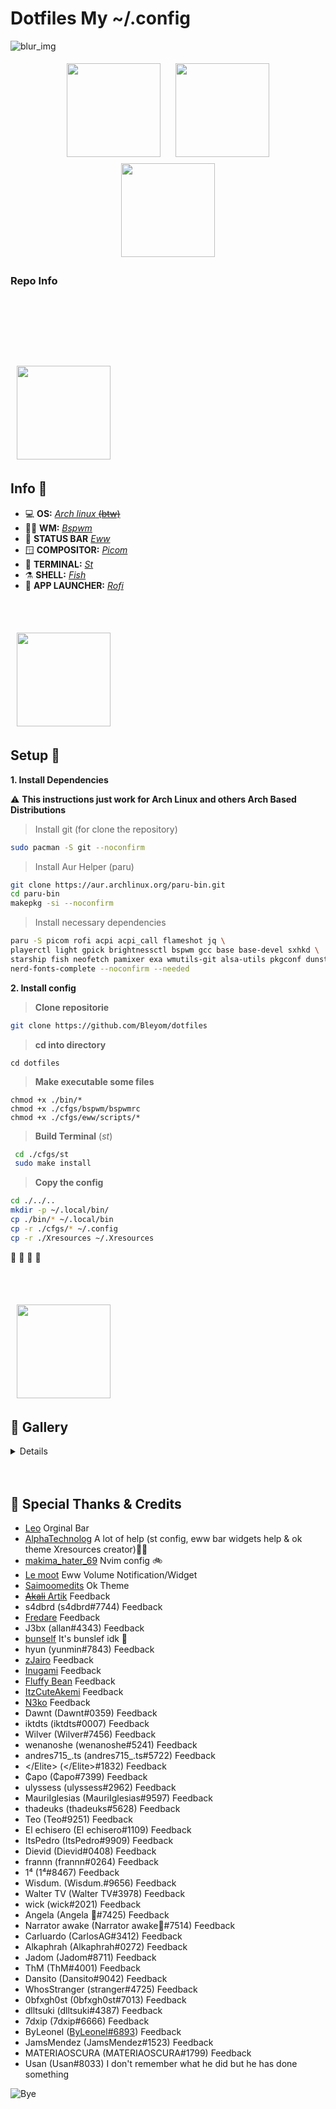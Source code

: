 # Dotfiles My ~/.config

![blur_img](https://i.imgur.com/HSSL8DR.png)

<p align="center">
<a href="#info-"><img width="150px" style="padding: 5 10px;" src="https://i.imgur.com/BqgEZFt.png"></a>
<a href="#setup-"><img width="150px" style="padding: 5 10px;" src="https://i.imgur.com/30jbp1p.png"></a>
<a href="#-gallery"><img width="150px" style="padding: 5 10px;" src="https://i.imgur.com/p7PCbLv.png"></a>
  
  
### Repo Info
  
<h1>
  <a href="#--------">
    <img alt="" align="left" src="https://img.shields.io/github/stars/Bleyom/dotfiles?color=c5c8c9&labelColor=0B0F10&style=for-the-badge"/>
  </a>
  <a href="#--------">
    <img alt="" align="right" src="https://badges.pufler.dev/visits/Bleyom/dotfiles?color=c5c8c9&labelColor=0B0F10&style=for-the-badge"/>
  </a>
</h1>
</br>
</br>

</br>
</br>

<a href="#info"><img width="150px" style="padding: 5 10px;" src="https://i.imgur.com/BqgEZFt.png"></a>

## Info 🍬

- 💻 **OS:** [_Arch linux_ ~~(btw)~~](https://archlinux.org)
- 🧑‍🎨 **WM:** [_Bspwm_](https://github.com/baskerville/bspwm)
- 🍫 **STATUS BAR** [_Eww_](https://github.com/elkowar/eww)
- 🪟 **COMPOSITOR:** [_Picom_](https://github.com/yshui/picom)
- 🍉 **TERMINAL:** [_St_](https://st.suckless.org/)
- ⚗️ **SHELL:** [_Fish_](https://fishshell.com/)
- 🎱 **APP LAUNCHER:** [_Rofi_](https://github.com/davatorium/rofi)

</br>
</br>

<a href="#setup"><img width="150px" style="padding: 5 10px;" src="https://i.imgur.com/30jbp1p.png"></a>

## Setup 🔧
<b>1. Install Dependencies</b>

⚠️ **This instructions just work for Arch Linux and others Arch Based Distributions**

> Install git (for clone the repository)
```sh
sudo pacman -S git --noconfirm
```

> Install Aur Helper (paru)
```sh
git clone https://aur.archlinux.org/paru-bin.git
cd paru-bin
makepkg -si --noconfirm
```

> Install necessary dependencies
```sh
paru -S picom rofi acpi acpi_call flameshot jq \
playerctl light gpick brightnessctl bspwm gcc base base-devel sxhkd \
starship fish neofetch pamixer exa wmutils-git alsa-utils pkgconf dunst \
nerd-fonts-complete --noconfirm --needed
```

<b>2. Install config</b>
> **Clone repositorie**
```sh
git clone https://github.com/Bleyom/dotfiles
```

> **cd into directory**
```
cd dotfiles
```
> **Make executable some files**
```
chmod +x ./bin/*
chmod +x ./cfgs/bspwm/bspwmrc
chmod +x ./cfgs/eww/scripts/*
```
 > **Build Terminal** (_st_)
```sh
 cd ./cfgs/st
 sudo make install
 ```
 > **Copy the config**
 ```sh
 cd ./../..
 mkdir -p ~/.local/bin/
 cp ./bin/* ~/.local/bin
 cp -r ./cfgs/* ~/.config
 cp -r ./Xresources ~/.Xresources
 ```
🎉 🎉 🎉 🎉

</br>
</br>

<a href="#gallery"><img width="150px" style="padding: 5 10px;" src="https://i.imgur.com/p7PCbLv.png"></a>

## 🚙 <b>Gallery</b>

<details>
  <details>
    </br>
    <summary><b>Full rice</b></summary>
<a href="#--------"><img src="https://i.imgur.com/jXCKyWu.png" width="500px"></a> 
   </details>
  <details>
  </br>
  <summary><b>VSCode</b></summary>
<a href="#--------"><img src="https://i.imgur.com/OZ1em7u.png" width="500px"></a> 
  </details>
  </br>
 <details>
  <summary><b>Neofetch Showcase</b></summary>
  <a href="#--------"><img src="https://i.imgur.com/iO8XbcP.png" width="500px"></a> 
 </details>
</details>


  </br>
  </br>
  
## 🥇 Special Thanks & Credits

- [Leo](https://github.com/justleoo) Orginal Bar
- [AlphaTechnolog](https://github.com/AlphaTechnolog) A lot of help (st config, eww bar widgets help & ok theme Xresources creator)🧑‍🚀
- [makima_hater_69](https://github.com/mluna711) Nvim config 🚲
- [Le moot](https://github.com/Vermoot) Eww Volume Notification/Widget
- [Saimoomedits](https://github.com/saimoomedits) Ok Theme
- [~~Akali~~ Artik](https://github.com/AkaliRep) Feedback
- s4dbrd (s4dbrd#7744) Feedback
- [Fredare](https://github.com/fredrare) Feedback
- J3bx (allan#4343) Feedback
- [bunself](https://github.com/bunself) It's bunslef idk 🤝
- hyun (yunmin#7843) Feedback
- [zJairo](https://github.com/zjairo) Feedback
- [Inugami](https://github.com/axelnfs) Feedback
- [Fluffy Bean](https://github.com/Fluffy-Bean) Feedback
- [ItzCuteAkemi](https://github.com/ItzCuteAkemi) Feedback
- [N3ko](https://github.com/N3k0Ch4n) Feedback
- Dawnt (Dawnt#0359) Feedback
- iktdts (iktdts#0007) Feedback
- Wilver (Wilver#7456) Feedback
- wenanoshe (wenanoshe#5241) Feedback
- andres715_.ts (andres715_.ts#5722) Feedback
- </Elite\> (</Elite\>#1832) Feedback
- ₵apo (₵apo#7399) Feedback
- ulyssess (ulyssess#2962) Feedback
- MauriIglesias (MauriIglesias#9597) Feedback
- thadeuks (thadeuks#5628) Feedback
- Teo (Teo#9251) Feedback
- El echisero (El echisero#1109) Feedback
- ItsPedro (ItsPedro#9909) Feedback
- Dievid (Dievid#0408) Feedback
- frannn (frannn#0264) Feedback
- 1⁴ (1⁴#8467) Feedback
- Wisdum. (Wisdum.#9656) Feedback
- Walter TV (Walter TV#3978) Feedback
- wick (wick#2021) Feedback
- Angela (Angela 🍇#7425) Feedback
- Narrator awake (Narrator awake💬#7514) Feedback
- Carluardo (CarlosAG#3412) Feedback
- Alkaphrah (Alkaphrah#0272) Feedback
- Jadom (Jadom#8711) Feedback
- ThM (ThM#4001) Feedback
- Dansito (Dansito#9042) Feedback
- WhosStranger (stranger#4725) Feedback
- 0bfxgh0st (0bfxgh0st#7013) Feedback
- dlltsuki (dlltsuki#4387) Feedback
- 7dxip (7dxip#6666) Feedback
- ByLeonel ([ByLeonel#6893](https://github.com/ByDog3r)) Feedback
- JamsMendez (JamsMendez#1523) Feedback
- MATERIAOSCURA (MATERIAOSCURA#1799) Feedback
- Usan (Usan#8033) I don't remember what he did but he has done something


![Bye](https://i.imgur.com/KSjvgq0.png)
